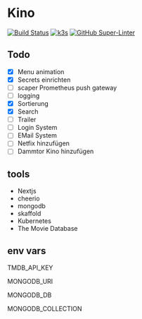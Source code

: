 # Kino

[![Build Status](https://jenkins.tino.sh/buildStatus/icon?job=kino%2Fmaster)](https://jenkins.tino.sh/job/kino/job/master/)
[![k3s](https://img.shields.io/badge/run%20on%20-Raspberry%20Pi-red)](https://github.com/tinoschroeter/k8s.homelab)
[![GitHub Super-Linter](https://github.com/tinoschroeter/kino/workflows/Lint%20Code%20Base/badge.svg)](https://github.com/tinoschroeter/kino/actions/workflows/linter.yml)

## Todo

- [x] Menu animation
- [x] Secrets einrichten
- [ ] scaper Prometheus push gateway 
- [ ] logging
- [x] Sortierung
- [x] Search
- [ ] Trailer
- [ ] Login System 
- [ ] EMail System
- [ ] Netfix hinzufügen
- [ ] Dammtor Kino hinzufügen

## tools

* Nextjs
* cheerio
* mongodb
* skaffold
* Kubernetes
* The Movie Database

## env vars

TMDB_API_KEY

MONGODB_URI

MONGODB_DB

MONGODB_COLLECTION

